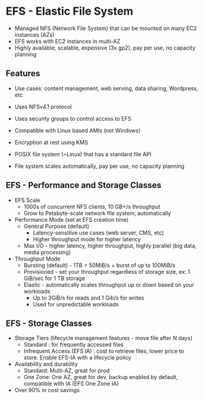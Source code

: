 # EFS - Elastic File System

- Managed NFS (Network File System) that can be mounted on many EC2 instances (AZs)
- EFS works with EC2 instances in multi-AZ
- Highly available, scalable, expensive (3x gp2), pay per use, no capacity planning

## Features

- Use cases: content management, web serving, data sharing, Wordpress, etc
- Uses NFSv4.1 protocol
- Uses security groups to control access to EFS
- Compatible with Linux based AMIs (not Windows)
- Encryption at rest using KMS

- POSIX file system (~Linux) that has a standard file API
- File system scales automatically, pay per use, no capacity planning

## EFS - Performance and Storage Classes

- EFS Scale
    - 1000s of concurrent NFS clients, 10 GB+/s throughput
    - Grow to Petabyte-scale network file system, automatically
- Performance Mode (set at EFS creation time)
    - General Purpose (default)
        - Latency-sensitive use cases (web server, CMS, etc)
        - Higher throughput mode for higher latency
    - Max I/O - higher latency, higher throughput, highly parallel (big data, media processing)
- Throughput Mode
    - Bursting (default) - 1TB = 50MiB/s + burst of up to 100MiB/s
    - Provisioned - set your throughput regardless of storage size, ex: 1 GiB/sec for 1 TB storage
    - Elastic - automatically scales throughput up or down based on your workloads
        - Up to 3GiB/s for reads and 1 Gib/s for writes
        - Used for unpredictable workloads

## EFS - Storage Classes

- Storage Tiers (lifecycle management features - move file after N days)
    - Standard : for frequently accessed files
    - Infrequent Access (EFS IA) : cost to retrieve files,  lower price to store. Enable EFS-IA with a lifecycle policy
- Availability and durability
    - Standard: Multi-AZ, great for prod
    - One Zone: One AZ, great for dev, backup enabled by default, compatible with IA (EFS One Zone IA)
- Over 90% in cost savings